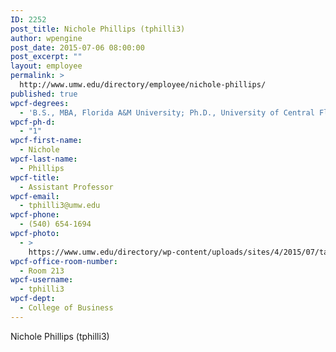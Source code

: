 ```yaml
---
ID: 2252
post_title: Nichole Phillips (tphilli3)
author: wpengine
post_date: 2015-07-06 08:00:00
post_excerpt: ""
layout: employee
permalink: >
  http://www.umw.edu/directory/employee/nichole-phillips/
published: true
wpcf-degrees:
  - 'B.S., MBA, Florida A&M University; Ph.D., University of Central Florida'
wpcf-ph-d:
  - "1"
wpcf-first-name:
  - Nichole
wpcf-last-name:
  - Phillips
wpcf-title:
  - Assistant Professor
wpcf-email:
  - tphilli3@umw.edu
wpcf-phone:
  - (540) 654-1694
wpcf-photo:
  - >
    https://www.umw.edu/directory/wp-content/uploads/sites/4/2015/07/tangela-Phillips.jpg
wpcf-office-room-number:
  - Room 213
wpcf-username:
  - tphilli3
wpcf-dept:
  - College of Business
---
```

Nichole Phillips (tphilli3)